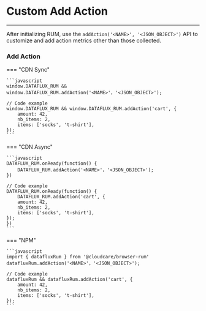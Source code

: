 # Custom Add Action
---

After initializing RUM, use the `addAction('<NAME>', '<JSON_OBJECT>')` API to customize and add action metrics other than those collected.

### Add Action

=== "CDN Sync"

    ```javascript
    window.DATAFLUX_RUM && window.DATAFLUX_RUM.addAction('<NAME>'，'<JSON_OBJECT>');
    
    // Code example
    window.DATAFLUX_RUM && window.DATAFLUX_RUM.addAction('cart', {
        amount: 42,
        nb_items: 2,
        items: ['socks', 't-shirt'],
    });
    ```

=== "CDN Async"

    ```javascript
    DATAFLUX_RUM.onReady(function() {
        DATAFLUX_RUM.addAction('<NAME>'，'<JSON_OBJECT>');
    })
    
    // Code example
    DATAFLUX_RUM.onReady(function() {
        DATAFLUX_RUM.addAction('cart', {
        amount: 42,
        nb_items: 2,
        items: ['socks', 't-shirt'],
    });
    })
    ```

=== "NPM"

    ```javascript
    import { datafluxRum } from '@cloudcare/browser-rum'
    datafluxRum.addAction('<NAME>'，'<JSON_OBJECT>');
    
    // Code example
    datafluxRum && datafluxRum.addAction('cart', {
        amount: 42,
        nb_items: 2,
        items: ['socks', 't-shirt'],
    });              
    ```